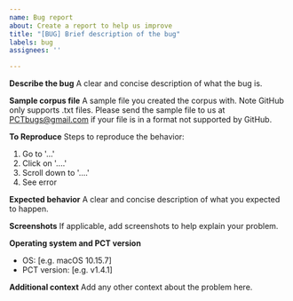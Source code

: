 ```yaml
---
name: Bug report
about: Create a report to help us improve
title: "[BUG] Brief description of the bug"
labels: bug
assignees: ''

---
```


**Describe the bug**
A clear and concise description of what the bug is.

**Sample corpus file**
A sample file you created the corpus with. Note GitHub only supports .txt files. Please send the sample file to us at PCTbugs@gmail.com if your file is in a format not supported by GitHub.

**To Reproduce**
Steps to reproduce the behavior:
1. Go to '...'
2. Click on '....'
3. Scroll down to '....'
4. See error

**Expected behavior**
A clear and concise description of what you expected to happen.

**Screenshots**
If applicable, add screenshots to help explain your problem.

**Operating system and PCT version**
 - OS: [e.g. macOS 10.15.7]
 - PCT version: [e.g. v1.4.1]

**Additional context**
Add any other context about the problem here.
